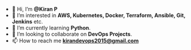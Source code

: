 - 👋 Hi, I’m **@Kiran P**
- 👀 I’m interested in **AWS, Kubernetes, Docker, Terraform, Ansible, Git, Jenkins** etc.
- 🌱 I’m currently learning **Python**.
- 💞️ I’m looking to collaborate on **DevOps Projects**.
- 📫 How to reach me **kirandevops2015@gmail.com**

<!---
kiranpe/kiranpe is a ✨ special ✨ repository because its `README.md` (this file) appears on your GitHub profile.
You can click the Preview link to take a look at your changes.
--->

